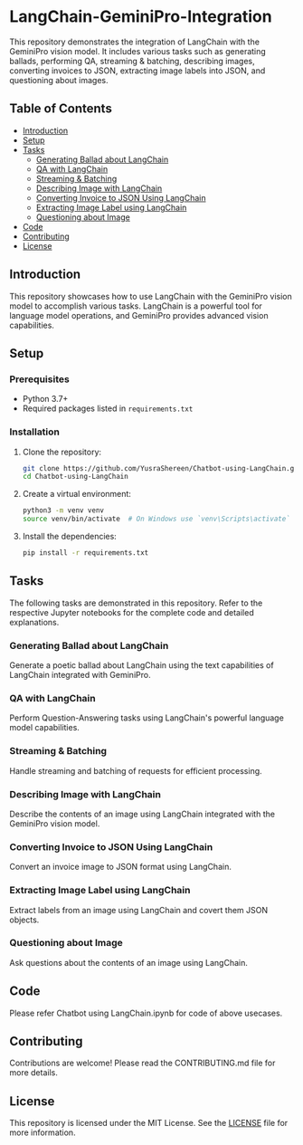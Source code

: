 # LangChain-GeminiPro-Integration

This repository demonstrates the integration of LangChain with the GeminiPro vision model. It includes various tasks such as generating ballads, performing QA, streaming & batching, describing images, converting invoices to JSON, extracting image labels into JSON, and questioning about images.

## Table of Contents
- [Introduction](#introduction)
- [Setup](#setup)
- [Tasks](#tasks)
  - [Generating Ballad about LangChain](#generating-ballad-about-langchain)
  - [QA with LangChain](#qa-with-langchain)
  - [Streaming & Batching](#streaming--batching)
  - [Describing Image with LangChain](#describing-image-with-langchain)
  - [Converting Invoice to JSON Using LangChain](#converting-invoice-to-json-using-langchain)
  - [Extracting Image Label using LangChain](#extracting-image-label-using-langchain)
  - [Questioning about Image](#questioning-about-image)
- [Code](#code)
- [Contributing](#contributing)
- [License](#license)

## Introduction

This repository showcases how to use LangChain with the GeminiPro vision model to accomplish various tasks. LangChain is a powerful tool for language model operations, and GeminiPro provides advanced vision capabilities.

## Setup

### Prerequisites
- Python 3.7+
- Required packages listed in `requirements.txt`

### Installation
1. Clone the repository:
    ```sh
    git clone https://github.com/YusraShereen/Chatbot-using-LangChain.git
    cd Chatbot-using-LangChain
    ```
2. Create a virtual environment:
    ```sh
    python3 -m venv venv
    source venv/bin/activate  # On Windows use `venv\Scripts\activate`
    ```
3. Install the dependencies:
    ```sh
    pip install -r requirements.txt
    ```

## Tasks

The following tasks are demonstrated in this repository. Refer to the respective Jupyter notebooks for the complete code and detailed explanations.

### Generating Ballad about LangChain

Generate a poetic ballad about LangChain using the text capabilities of LangChain integrated with GeminiPro.

### QA with LangChain

Perform Question-Answering tasks using LangChain's powerful language model capabilities.

### Streaming & Batching

Handle streaming and batching of requests for efficient processing.

### Describing Image with LangChain

Describe the contents of an image using LangChain integrated with the GeminiPro vision model.

### Converting Invoice to JSON Using LangChain

Convert an invoice image to JSON format using LangChain.

### Extracting Image Label using LangChain

Extract labels from an image using LangChain and covert them JSON objects.

### Questioning about Image

Ask questions about the contents of an image using LangChain.

## Code

Please refer Chatbot using LangChain.ipynb for code of above usecases.

## Contributing

Contributions are welcome! Please read the CONTRIBUTING.md file for more details.

## License

This repository is licensed under the MIT License. See the [LICENSE](LICENSE) file for more information.
